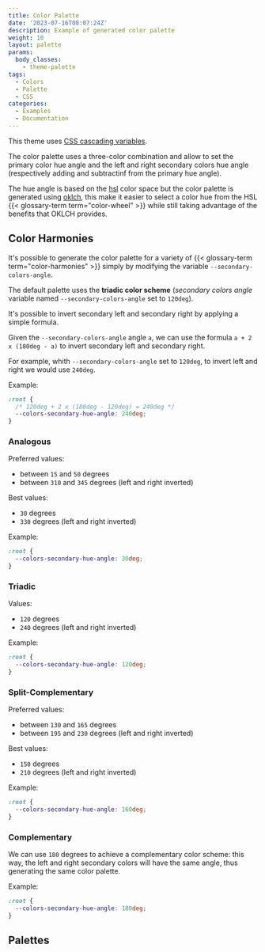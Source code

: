 ```yaml
---
title: Color Palette
date: '2023-07-16T08:07:24Z'
description: Example of generated color palette
weight: 10
layout: palette
params:
  body_classes:
    - theme-palette
tags:
  - Colors
  - Palette
  - CSS
categories:
  - Examples
  - Documentation
---
```


This theme uses [CSS cascading variables][mdn-css-variables].

The color palette uses a three-color combination and allow to set the primary
color hue angle and the left and right secondary colors hue angle (respectively
adding and subtractinf from the primary hue angle).

The hue angle is based on the [hsl][mdn-css-hsl] color space but the color
palette is generated using [oklch][mdn-css-oklch], this make it easier to select
a color hue from the HSL {{< glossary-term term="color-wheel" >}} while still taking
advantage of the benefits that OKLCH provides.

## Color Harmonies

It's possible to generate the color palette for a variety of
{{< glossary-term term="color-harmonies" >}} simply by modifying the variable
`--secondary-colors-angle`.

The default palette uses the **triadic color scheme** (*secondary colors angle*
variable named `--secondary-colors-angle` set to `120deg`).

It's possible to invert secondary left and secondary right by applying a simple formula.

Given the `--secondary-colors-angle` angle `a`, we can use the formula
`a + 2 x (180deg - a)` to invert secondary left and secondary right.

For example, whith `--secondary-colors-angle` set to `120deg`, to invert left and
right we would use `240deg`.

Example:

```css
:root {
  /* 120deg + 2 x (180deg - 120deg) = 240deg */
  --colors-secondary-hue-angle: 240deg;
}
```

### Analogous

Preferred values:

- between `15` and `50` degrees
- between `310` and `345` degrees (left and right inverted)

Best values:

- `30` degrees
- `330` degrees (left and right inverted)

Example:

```css
:root {
  --colors-secondary-hue-angle: 30deg;
}
```

### Triadic

Values:

- `120` degrees
- `240` degrees (left and right inverted)

Example:

```css
:root {
  --colors-secondary-hue-angle: 120deg;
}
```

### Split-Complementary

Preferred values:

- between `130` and `165` degrees
- between `195` and `230` degrees (left and right inverted)

Best values:

- `150` degrees
- `210` degrees (left and right inverted)

Example:

```css
:root {
  --colors-secondary-hue-angle: 160deg;
}
```

### Complementary

We can use `180` degrees to achieve a complementary color scheme: this way, the
left and right secondary colors will have the same angle, thus generating the
same color palette.

Example:

```css
:root {
  --colors-secondary-hue-angle: 180deg;
}
```

## Palettes

[mdn-css-oklch]: <https://developer.mozilla.org/en-US/docs/Web/CSS/color_value/oklch> "oklch()"
[mdn-css-hsl]: <https://developer.mozilla.org/en-US/docs/Web/CSS/color_value/hsl> "hsl()"
[mdn-css-variables]: https://developer.mozilla.org/en-US/docs/Web/CSS/CSS_cascading_variables "CSS custom properties for cascading variables"
